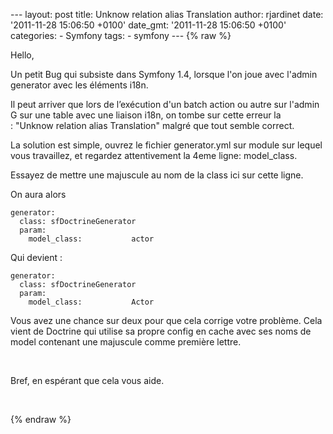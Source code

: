 --- layout: post title: Unknow relation alias Translation author:
rjardinet date: '2011-11-28 15:06:50 +0100' date\_gmt: '2011-11-28
15:06:50 +0100' categories: - Symfony tags: - symfony --- {% raw %}

Hello,

Un petit Bug qui subsiste dans Symfony 1.4, lorsque l'on joue avec
l'admin generator avec les éléments i18n.

Il peut arriver que lors de l’exécution d'un batch action ou autre sur
l'admin G sur une table avec une liaison i18n, on tombe sur cette erreur
la : "Unknow relation alias Translation" malgré que tout semble correct.

La solution est simple, ouvrez le fichier generator.yml sur module sur
lequel vous travaillez, et regardez attentivement la 4eme
ligne: model\_class.

Essayez de mettre une majuscule au nom de la class ici sur cette ligne.

On aura alors

``` {.brush: .xml; .gutter: .false}
generator:
  class: sfDoctrineGenerator
  param:
    model_class:           actor
```

Qui devient :

``` {.brush: .xml; .gutter: .false}
generator:
  class: sfDoctrineGenerator
  param:
    model_class:           Actor
```

Vous avez une chance sur deux pour que cela corrige votre problème. Cela
vient de Doctrine qui utilise sa propre config en cache avec ses noms de
model contenant une majuscule comme première lettre.

 

Bref, en espérant que cela vous aide.

 

{% endraw %}
